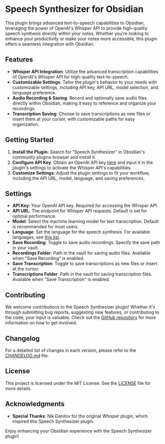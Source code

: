 # Speech Synthesizer for Obsidian

This plugin brings advanced text-to-speech capabilities to Obsidian, leveraging the power of OpenAI's Whisper API to provide high-quality speech synthesis directly within your notes. Whether you're looking to enhance your productivity or make your notes more accessible, this plugin offers a seamless integration with Obsidian.

## Features

- **Whisper API Integration**: Utilize the advanced transcription capabilities of OpenAI's Whisper API for high-quality text-to-speech.
- **Customizable Settings**: Tailor the plugin's behavior to your needs with customizable settings, including API key, API URL, model selection, and language preference.
- **Audio Recording & Saving**: Record and optionally save audio files directly within Obsidian, making it easy to reference and organize your recordings.
- **Transcription Saving**: Choose to save transcriptions as new files or insert them at your cursor, with customizable paths for easy organization.

## Getting Started

1. **Install the Plugin**: Search for "Speech Synthesizer" in Obsidian's community plugins browser and install it.
2. **Configure API Key**: Obtain an OpenAI API key [here](https://platform.openai.com/overview) and input it in the plugin's settings to activate the Whisper API's capabilities.
3. **Customize Settings**: Adjust the plugin settings to fit your workflow, including the API URL, model, language, and saving preferences.

## Settings

- **API Key**: Your OpenAI API key. Required for accessing the Whisper API.
- **API URL**: The endpoint for Whisper API requests. Default is set for optimal performance.
- **Model**: Select the machine learning model for text transcription. Default is recommended for most users.
- **Language**: Set the language for the speech synthesis. For available languages, see [this list](https://github.com/openai/whisper/blob/main/whisper/tokenizer.py).
- **Save Recording**: Toggle to save audio recordings. Specify the save path in your vault.
- **Recordings Folder**: Path in the vault for saving audio files. Available when "Save Recording" is enabled.
- **Save Transcription**: Toggle to save transcriptions as new files or insert at the cursor.
- **Transcriptions Folder**: Path in the vault for saving transcription files. Available when "Save Transcription" is enabled.

## Contributing

We welcome contributions to the Speech Synthesizer plugin! Whether it's through submitting bug reports, suggesting new features, or contributing to the code, your input is valuable. Check out the [GitHub repository](https://github.com/mgd1984/tts-obsidian-plugin) for more information on how to get involved.

## Changelog

For a detailed list of changes in each version, please refer to the [CHANGELOG.md](CHANGELOG.md) file.

## License

This project is licensed under the MIT License. See the [LICENSE](LICENSE) file for more details.

## Acknowledgments

- **Special Thanks**: Nik Danilov for the original Whisper plugin, which inspired this Speech Synthesizer plugin.

Enjoy enhancing your Obsidian experience with the Speech Synthesizer plugin!